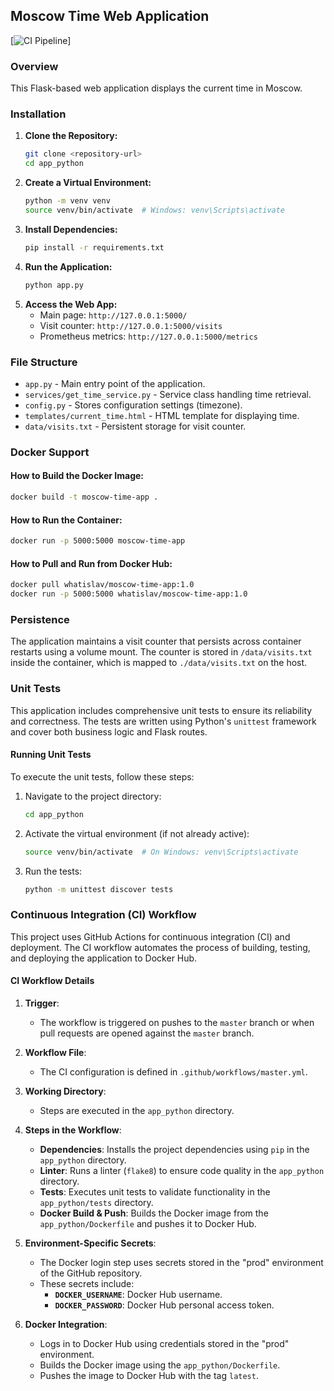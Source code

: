 ## Moscow Time Web Application

[![CI Pipeline](https://github.com/whatislav/S25-core-course-labs/actions/workflows/master.yml/badge.svg)]

### Overview
This Flask-based web application displays the current time in Moscow.

### Installation

1. **Clone the Repository:**
   ```sh
   git clone <repository-url>
   cd app_python
   ```
2. **Create a Virtual Environment:**
   ```sh
   python -m venv venv
   source venv/bin/activate  # Windows: venv\Scripts\activate
   ```
3. **Install Dependencies:**
   ```sh
   pip install -r requirements.txt
   ```
4. **Run the Application:**
   ```sh
   python app.py
   ```
5. **Access the Web App:**
   - Main page: `http://127.0.0.1:5000/`
   - Visit counter: `http://127.0.0.1:5000/visits`
   - Prometheus metrics: `http://127.0.0.1:5000/metrics`

### File Structure
- `app.py` - Main entry point of the application.
- `services/get_time_service.py` - Service class handling time retrieval.
- `config.py` - Stores configuration settings (timezone).
- `templates/current_time.html` - HTML template for displaying time.
- `data/visits.txt` - Persistent storage for visit counter.

### Docker Support

#### How to Build the Docker Image:
```sh
docker build -t moscow-time-app .
```

#### How to Run the Container:
```sh
docker run -p 5000:5000 moscow-time-app
```

#### How to Pull and Run from Docker Hub:
```sh
docker pull whatislav/moscow-time-app:1.0
docker run -p 5000:5000 whatislav/moscow-time-app:1.0
```

### Persistence
The application maintains a visit counter that persists across container restarts using a volume mount. The counter is stored in `/data/visits.txt` inside the container, which is mapped to `./data/visits.txt` on the host.

### Unit Tests

This application includes comprehensive unit tests to ensure its reliability and correctness. The tests are written using Python's `unittest` framework and cover both business logic and Flask routes.

#### Running Unit Tests
To execute the unit tests, follow these steps:

1. Navigate to the project directory:
   ```sh
   cd app_python
   ```

2. Activate the virtual environment (if not already active):
   ```sh
   source venv/bin/activate  # On Windows: venv\Scripts\activate
   ```

3. Run the tests:
   ```sh
   python -m unittest discover tests
   ```

### Continuous Integration (CI) Workflow

This project uses GitHub Actions for continuous integration (CI) and deployment. The CI workflow automates the process of building, testing, and deploying the application to Docker Hub.

#### CI Workflow Details

1. **Trigger**: 
   - The workflow is triggered on pushes to the `master` branch or when pull requests are opened against the `master` branch.

2. **Workflow File**:
   - The CI configuration is defined in `.github/workflows/master.yml`.

3. **Working Directory**:
   - Steps are executed in the `app_python` directory.

4. **Steps in the Workflow**:
   - **Dependencies**: Installs the project dependencies using `pip` in the `app_python` directory.
   - **Linter**: Runs a linter (`flake8`) to ensure code quality in the `app_python` directory.
   - **Tests**: Executes unit tests to validate functionality in the `app_python/tests` directory.
   - **Docker Build & Push**: Builds the Docker image from the `app_python/Dockerfile` and pushes it to Docker Hub.

5. **Environment-Specific Secrets**:
   - The Docker login step uses secrets stored in the "prod" environment of the GitHub repository.
   - These secrets include:
     - **`DOCKER_USERNAME`**: Docker Hub username.
     - **`DOCKER_PASSWORD`**: Docker Hub personal access token.

6. **Docker Integration**:
   - Logs in to Docker Hub using credentials stored in the "prod" environment.
   - Builds the Docker image using the `app_python/Dockerfile`.
   - Pushes the image to Docker Hub with the tag `latest`.